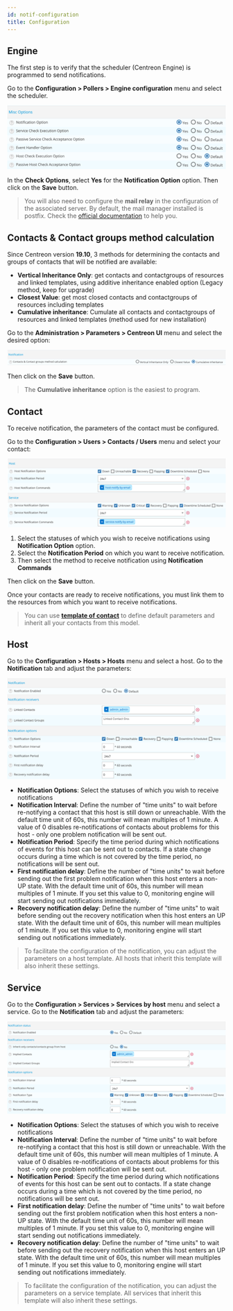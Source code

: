 ```yaml
---
id: notif-configuration
title: Configuration
---
```


## Engine

The first step is to verify that the scheduler (Centreon Engine) is programmed to send notifications.

Go to the **Configuration > Pollers > Engine configuration** menu and select the scheduler.

![image](../assets/alerts/notif_engine_conf.png)

In the **Check Options**, select **Yes** for the **Notification Option** option. Then click on the **Save** button.

> You will also need to configure the **mail relay** in the configuration of the associated server.
> By default, the mail manager installed is postfix. Check the [official documentation](http://www.postfix.org/BASIC_CONFIGURATION_README.html) to help you.


## Contacts & Contact groups method calculation

Since Centreon version **19.10**, 3 methods for determining the contacts and groups of contacts that will be notified
are available:

* **Vertical Inheritance Only**: get contacts and contactgroups of resources and linked templates, using additive
  inheritance enabled option (Legacy method, keep for upgrade)
* **Closest Value**: get most closed contacts and contactgroups of resources including templates
* **Cumulative inheritance**: Cumulate all contacts and contactgroups of resources and linked templates (method used
  for new installation)

Go to the **Administration > Parameters > Centreon UI** menu and select the desired option:

![image](../assets/alerts/notif_centreon_config.png)

Then click on the **Save** button.

> The **Cumulative inheritance** option is the easiest to program.

## Contact

To receive notification, the parameters of the contact must be configured.

Go to the **Configuration > Users > Contacts / Users** menu and select your contact:

![image](../assets/alerts/notif_contact_config.png)

1. Select the statuses of which you wish to receive notifications using **Notification Option** option.
2. Select the **Notification Period** on which you want to receive notification.
3. Then select the method to receive notification using **Notification Commands**

Then click on the **Save** button.

Once your contacts are ready to receive notifications, you must link them to the resources from which you want to
receive notifications.

> You can use **[template of
> contact](../monitoring/templates.html#contact-templates)** to define default
> parameters and inherit all your contacts from this model.

## Host

Go to the **Configuration > Hosts > Hosts** menu and select a host. Go to the **Notification** tab and adjust the
parameters:

![image](../assets/alerts/notif_host_config.png)

* **Notification Options**: Select the statuses of which you wish to receive notifications
* **Notification Interval**: Define the number of "time units" to wait before re-notifying a contact that this host is
  still down or unreachable. With the default time unit of 60s, this number will mean multiples of 1 minute. A value of
  0 disables re-notifications of contacts about problems for this host - only one problem notification will be sent out.
* **Notification Period**: Specify the time period during which notifications of events for this host can be sent out
  to contacts. If a state change occurs during a time which is not covered by the time period, no notifications will be
  sent out.
* **First notification delay**: Define the number of "time units" to wait before sending out the first problem
  notification when this host enters a non-UP state. With the default time unit of 60s, this number will mean multiples
  of 1 minute. If you set this value to 0, monitoring engine will start sending out notifications immediately.
* **Recovery notification delay**: Define the number of "time units" to wait before sending out the recovery
  notification when this host enters an UP state. With the default time unit of 60s, this number will mean multiples of
  1 minute. If you set this value to 0, monitoring engine will start sending out notifications immediately.

> To facilitate the configuration of the notification, you can adjust the parameters on a host template. All hosts that
> inherit this template will also inherit these settings.

## Service

Go to the **Configuration > Services > Services by host** menu and select a service. Go to the **Notification** tab and
adjust the parameters:

![image](../assets/alerts/notif_service_config.png)

* **Notification Options**: Select the statuses of which you wish to receive notifications
* **Notification Interval**: Define the number of "time units" to wait before re-notifying a contact that this host is
  still down or unreachable. With the default time unit of 60s, this number will mean multiples of 1 minute. A value of
  0 disables re-notifications of contacts about problems for this host - only one problem notification will be sent out.
* **Notification Period**: Specify the time period during which notifications of events for this host can be sent out
  to contacts. If a state change occurs during a time which is not covered by the time period, no notifications will be
  sent out.
* **First notification delay**: Define the number of "time units" to wait before sending out the first problem
  notification when this host enters a non-UP state. With the default time unit of 60s, this number will mean multiples
  of 1 minute. If you set this value to 0, monitoring engine will start sending out notifications immediately.
* **Recovery notification delay**: Define the number of "time units" to wait before sending out the recovery
  notification when this host enters an UP state. With the default time unit of 60s, this number will mean multiples of
  1 minute. If you set this value to 0, monitoring engine will start sending out notifications immediately.

> To facilitate the configuration of the notification, you can adjust the parameters on a service template. All services
> that inherit this template will also inherit these settings.
